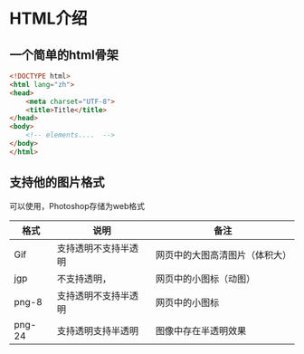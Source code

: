 # HTML介绍

## 一个简单的html骨架
```html
<!DOCTYPE html>
<html lang="zh">
<head>
    <meta charset="UTF-8">
    <title>Title</title>
</head>
<body>
    <!-- elements....  -->
</body>
</html>
```

## 支持他的图片格式

可以使用，Photoshop存储为web格式

| 格式   | 说明                 | 备注                           |
| ------ | -------------------- | ------------------------------ |
| Gif    | 支持透明不支持半透明 | 网页中的大图高清图片（体积大） |
| jgp    | 不支持透明，         | 网页中的小图标（动图）         |
| png-8  | 支持透明不支持半透明 | 网页中的小图标                 |
| png-24 | 支持透明支持半透明   | 图像中存在半透明效果           |